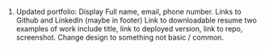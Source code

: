 1. Updated portfolio: 
    Display Full name, email, phone number.
    Links to Github and LinkedIn (maybe in footer)
    Link to downloadable resume
    two examples of work include title, link to deployed version, link to repo, screenshot.
    Change design to something not basic / common.